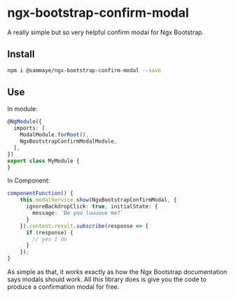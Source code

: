 # ngx-bootstrap-confirm-modal

A really simple but so very helpful confirm modal for Ngx Bootstrap.

## Install
```bash
npm i @sammaye/ngx-bootstrap-confirm-modal --save
```

## Use

In module:

```typescript
@NgModule({
  imports: [
    ModalModule.forRoot(),
    NgxBootstrapConfirmModalModule,
  ],
})
export class MyModule {
}
```

In Component:

```typescript
componentFunction() {
    this.modalService.show(NgxBootstrapConfirmModal, {
      ignoreBackdropClick: true, initialState: {
        message: `Do you luuuuuv me?`
      }
    }).content.result.subscribe(response => {
      if (response) {
        // yes I do
      }
    });
}
```

As simple as that, it works exactly as how the Ngx Bootstrap documentation says modals should work. All this library does is give you the code to produce a confirmation modal for free.

